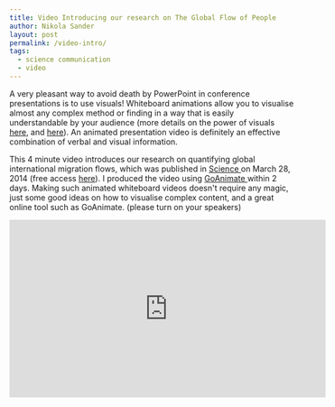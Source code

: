 ```yaml
---
title: Video Introducing our research on The Global Flow of People
author: Nikola Sander
layout: post
permalink: /video-intro/
tags:
  - science communication
  - video
---
```


A very pleasant way to avoid death by PowerPoint in conference presentations is to use visuals! Whiteboard animations allow you to visualise almost any complex method or finding in a way that is easily understandable by your audience (more details on the power of visuals <a title="Huffingtonpost" href="http://www.huffingtonpost.com/phil-simon/the-persuasive-power-of-v_b_5093192.html" target="_blank">here</a>, and <a title="HBR" href="http://blogs.hbr.org/2014/04/what-i-learned-watching-150-hours-of-ted-talks/" target="_blank">here</a>). An animated presentation video is definitely an effective combination of verbal and visual information.

This 4 minute video introduces our research on quantifying global international migration flows, which was published in <a title="Science" href="http://www.sciencemag.org/content/343/6178/1520" target="_blank">Science </a>on March 28, 2014 (free access <a title="The Global Flow of People" href="http://www.global-migration.info" target="_blank">here</a>). I produced the video using <a title="GoAnimate" href="http://goanimate.com/" target="_blank">GoAnimate </a>within 2 days. Making such animated whiteboard videos doesn't require any magic, just some good ideas on how to visualise complex content, and a great online tool such as GoAnimate. (please turn on your speakers)
<br>

<iframe width="560" height="315" src="http://www.youtube.com/embed/IomLx1DNvx4" frameborder="0" allowfullscreen></iframe>